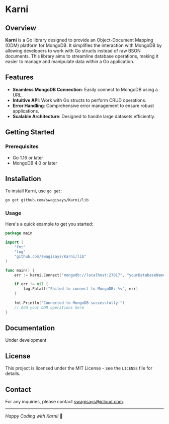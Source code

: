 # Karni


## Overview

**Karni** is a Go library designed to provide an Object-Document Mapping (ODM) platform for MongoDB. It simplifies the interaction with MongoDB by allowing developers to work with Go structs instead of raw BSON documents. This library aims to streamline database operations, making it easier to manage and manipulate data within a Go application.

## Features

- **Seamless MongoDB Connection**: Easily connect to MongoDB using a URL.
- **Intuitive API**: Work with Go structs to perform CRUD operations.
- **Error Handling**: Comprehensive error management to ensure robust applications.
- **Scalable Architecture**: Designed to handle large datasets efficiently.

## Getting Started

### Prerequisites

- Go 1.16 or later
- MongoDB 4.0 or later

## Installation

To install Karni, use `go get`:

```bash
go get github.com/swagisays/Karni/lib

```
### Usage

Here's a quick example to get you started:

```go
package main

import (
    "fmt"
    "log"
    "github.com/swagisays/Karni/lib"
)

func main() {
    err := karni.Connect("mongodb://localhost:27017", "yourDatabaseName")

    if err != nil {
        log.Fatalf("Failed to connect to MongoDB: %v", err)
    }
    
    fmt.Println("Connected to MongoDB successfully!")
    // Add your ODM operations here
}
```

## Documentation

Under development



## License

This project is licensed under the MIT License - see the `LICENSE` file for details.

## Contact

For any inquiries, please contact [swagisays@icloud.com](mailto:swagisays@icloud.com).

---

*Happy Coding with Karni!* 🎉